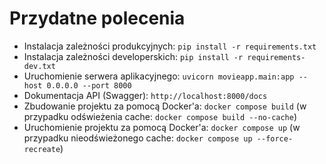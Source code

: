 # Przydatne polecenia

- Instalacja zależności produkcyjnych: `pip install -r requirements.txt`
- Instalacja zależności developerskich: `pip install -r requirements-dev.txt`
- Uruchomienie serwera aplikacyjnego: `uvicorn movieapp.main:app --host 0.0.0.0 --port 8000`
- Dokumentacja API (Swagger): `http://localhost:8000/docs`
- Zbudowanie projektu za pomocą Docker'a: `docker compose build` (w przypadku odświeżenia cache: `docker compose build --no-cache`)
- Uruchomienie projektu za pomocą Docker'a: `docker compose up` (w przypadku nieodświeżonego cache: `docker compose up --force-recreate`)
